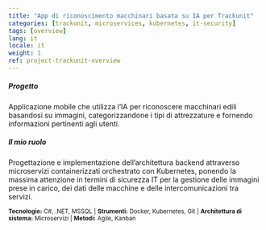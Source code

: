 ```yaml
---
title: "App di riconoscimento macchinari basata su IA per Trackunit"
categories: [trackunit, microservices, kubernetes, it-security]
tags: [overview]
lang: it
locale: it
weight: 1
ref: project-trackunit-overview
---
```


##### Progetto
Applicazione mobile che utilizza l’IA per riconoscere macchinari edili basandosi su immagini, categorizzandone i tipi di attrezzature e fornendo informazioni pertinenti agli utenti.

##### Il mio ruolo
Progettazione e implementazione dell’architettura backend attraverso microservizi containerizzati orchestrato con Kubernetes, ponendo la massima attenzione in termini di sicurezza IT per la gestione delle immagini prese in carico, dei dati delle macchine e delle intercomunicazioni tra servizi.

<small> **Tecnologie:** C#, .NET, MSSQL | **Strumenti:** Docker, Kubernetes, Git | **Architettura di sistema:** Microservizi | **Metodi:** Agile, Kanban</small>
